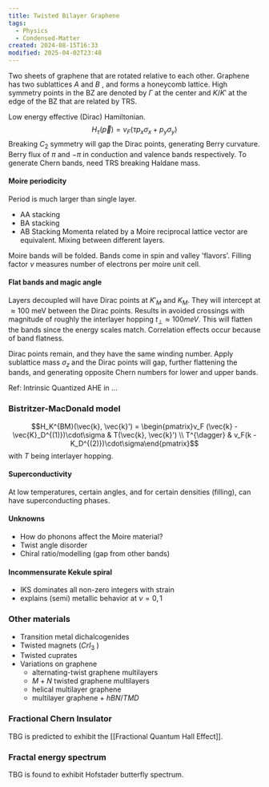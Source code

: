 ```yaml
---
title: Twisted Bilayer Graphene
tags:
  - Physics
  - Condensed-Matter
created: 2024-08-15T16:33
modified: 2025-04-02T23:48
---
```

Two sheets of graphene that are rotated relative to each other. Graphene has two sublattices $A$ and $B$ , and forms a honeycomb lattice. High symmetry points in the BZ are denoted by $\Gamma$ at the center and $K$/$K'$ at the edge of the BZ that are related by TRS.

Low energy effective (Dirac) Hamiltonian. $$ H_{\tau}(\vec{p}) = v_F (\tau p_x \sigma_x + p_y \sigma_y)$$
Breaking $C_2$ symmetry will gap the Dirac points, generating Berry curvature. Berry flux of $\pi$ and $-\pi$ in conduction and valence bands respectively. To generate Chern bands, need TRS breaking Haldane mass.
#### Moire periodicity
Period is much larger than single layer. 
- AA stacking
- BA stacking
- AB Stacking
Momenta related by a Moire reciprocal lattice vector are equivalent. Mixing between different layers. 

Moire bands will be folded. Bands come in spin and valley 'flavors'. Filling factor $\nu$ measures number of electrons per moire unit cell. 
#### Flat bands and magic angle
Layers decoupled will have Dirac points at $K'_M$ and $K_M$. They will intercept at $\approx 100$ meV between the Dirac points. Results in avoided crossings with magnitude of roughly the interlayer hopping $t_{\perp} \approx 100 meV$. This will flatten the bands since the energy scales match. Correlation effects occur because of band flatness.

Dirac points remain, and they have the same winding number. Apply sublattice mass $\sigma_z$ and the Dirac points will gap, further flattening the bands, and generating opposite Chern numbers for  lower and upper bands. 

Ref: Intrinsic Quantized AHE in ...
### Bistritzer-MacDonald model
$$H_K^{BM}(\vec{k}, \vec{k}') = \begin{pmatrix}v_F (\vec{k} - \vec{K}_D^{(1)})\cdot\sigma & T(\vec{k}, \vec{k}') \\ T^{\dagger} & v_F(k - K_D^{(2)})\cdot\sigma\end{pmatrix}$$
with $T$ being interlayer hopping.

#### Superconductivity 
At low temperatures, certain angles, and for certain densities (filling), can have superconducting phases. 
#### Unknowns
- How do phonons affect the Moire material?
- Twist angle disorder
- Chiral ratio/modelling (gap from other bands)
#### Incommensurate Kekule spiral
- IKS dominates all non-zero integers with strain
- explains (semi) metallic behavior at $\nu = 0,1$
### Other materials
- Transition metal dichalcogenides
- Twisted magnets ($CrI_3$ )
- Twisted cuprates
- Variations on graphene
	- alternating-twist graphene multilayers
	- $M+N$ twisted graphene multilayers
	- helical multilayer graphene
	- multilayer graphene + $hBN/TMD$ 
### Fractional Chern Insulator
TBG is predicted to exhibit the [[Fractional Quantum Hall Effect]].
### Fractal energy spectrum
TBG is found to exhibit Hofstader butterfly spectrum.
